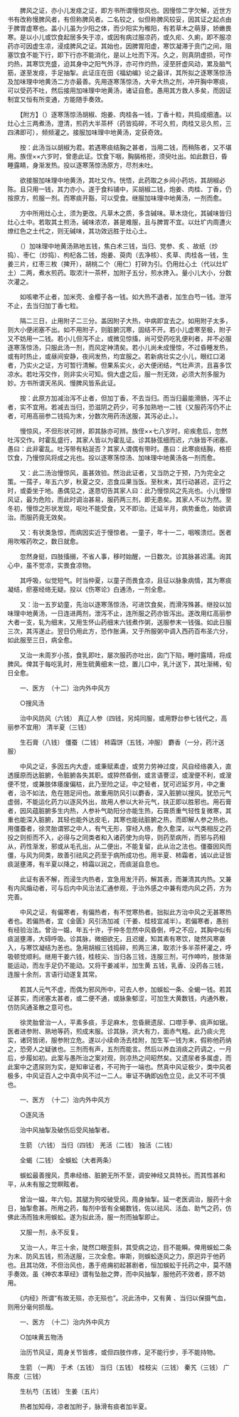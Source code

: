 <!-- { "loadSidebar": true } -->
　　脾风之证，亦小儿发痉之证，即方书所谓慢惊风也。因慢惊二字欠解，近世方书有改称慢脾风者，有但称脾风者。二名较之，似但称脾风较妥，因其证之起点由于脾胃虚寒也。盖小儿虽为少阳之体，而少阳实为稚阳，有若草木之萌芽，娇嫩畏寒。是以小儿或饮食起居多失于凉，或因有病过服凉药，或久疟、久痢，即不服凉药亦可因虚生凉，浸成脾风之证。其始也，因脾胃阳虚，寒饮凝滞于贲门之间，阻塞饮食不能下行，即下行亦不能消化，是以上吐而下泻。久之，则真阴虚损，可作灼热，其寒饮充盛，迫其身中之阳气外浮，亦可作灼热，浸至肝虚风动，累及脑气筋，遂至发痉，手足抽掣。此证庄在田《福幼编》论之最详，其所拟之逐寒荡惊汤及加味理中地黄汤二方亦最善。先用逐寒荡惊汤，大辛大热之剂，冲开胸中寒痰，可以受药不吐，然后接用加味理中地黄汤，诸证自愈。愚用其方救人多矣，而因证制宜又恒有所变通，方能随手奏效。

　　【附方】（）逐寒荡惊汤胡椒、炮姜、肉桂各一钱，丁香十粒，共捣成细渣。以灶心土三两煮汤，澄清，煎药大半茶杯（药皆捣碎，不可久煎，肉桂又忌久煎，三四沸即可），频频灌之。接服加味理中地黄汤，定获奇效。

　　按：此汤当以胡椒为君。若遇寒痰结胸之甚者，当用二钱，而稍陈者，又不堪用。族侄××六岁时，曾患此证。饮食下咽，胸膈格拒，须臾吐出。如此数日，昏睡露睛，身渐发热。投以逐寒荡惊汤原方，尽剂未吐。

　　欲接服加味理中地黄汤，其吐又作。恍悟，此药取之乡间小药坊，其胡椒必陈。且只用一钱，其力亦小。遂于食料铺中，买胡椒二钱，炮姜、肉桂、丁香，仍按原方，煎服一剂。而寒痰开豁，可以受食。继服加味理中地黄汤，一剂而愈。

　　方中所用灶心土，须为更改。凡草木之质，多含碱味。草木烧化，其碱味皆归灶心土中。若取其土煎汤，碱味浓浓，甚是难服，且与脾胃不宜。以灶圹内周遭火燎红色之土代之，则无碱味，其功效远胜于灶心土。

　　（）加味理中地黄汤熟地五钱，焦白术三钱，当归、党参、炙 、故纸（炒捣）、枣仁（炒捣）、枸杞各二钱，炮姜、萸肉（去净核）、炙草、肉桂各一钱，生姜三片，红枣三枚（捭开），胡桃二个（用仁）打碎为引。仍用灶心土（代以灶圹土）二两，煮水煎药。取浓汁一茶杯，加附子五分，煎水搀入。量小儿大小，分数次灌之。

　　如咳嗽不止者，加米壳、金樱子各一钱。如大热不退者，加生白芍一钱。泄泻不止，去当归加丁香七粒。

　　隔二三日，止用附子二三分。盖因附子大热，中病即宜去之。如用附子太多，则大小便闭塞不出。如不用附子，则脏腑沉寒，固结不开。若小儿虚寒至极，附子又不妨用一二钱。若小儿但泻不止，或微见惊搐，尚可受药吃乳便利者，并不必服逐寒荡惊汤，只服此汤一剂，而风定神清矣。若小儿尚未成慢惊，不过昏睡发热，或有时热止，或昼间安静，夜间发热，均宜服之。若新病壮实之小儿，眼红口渴者，乃实火之证，方可暂行清解。但果系实火，必大便闭结，气壮声洪，且喜多饮凉水。若吐泻交作，则非实火可知。倘大虚之后，服一剂无效，必须大剂多服为妙。方书所谓天吊风、慢脾风皆系此证。

　　按：此原方加减治泻不止者，但加丁香，不去当归。而当归最能滑肠，泻不止者，实不宜用。若减去当归，恐滋阴之药少，可多加熟地一二钱（又服药泻仍不止者，可用高丽参二钱捣为末，分数次用药汤送服，其泻必止。）。

　　慢惊风，不但形状可辨，即其脉亦可辨。族侄××七八岁时，疟疾愈后，忽然吐泻交作。时霍乱盛行，其家人皆以为霍乱证。诊其脉弦细而迟，六脉皆不闭塞。愚曰：此非霍乱。吐泻带有粘涎否？其家人谓偶有带时。愚曰：此寒痰结胸，格拒饮食，乃慢惊风将成之兆也。投以逐寒荡惊汤、加味理中地黄汤各一剂而愈。

　　又：此二汤治慢惊风，虽甚效验。然治此证者，又当防之于预，乃为完全之策。一孺子，年五六岁，秋夏之交，恣食瓜果当饭。至秋末，其行动甚迟，正行之时，或委坐于地。愚偶见之，遂恳切告其家人曰：此乃慢惊风之先兆也。小儿慢惊风证，最为危险，而此时调治甚易，服药两三剂，即无患矣。其家人不以为然。至冬初，慢惊之形状发现，呕吐不能受食，又不即治。迁延半月，病势垂危，始欲调治。而服药竟无效矣。

　　又：有状类急惊，而病因实近于慢惊者。一童子，年十一二，咽喉溃烂。医者用吹喉药吹之，数日就愈。

　　忽然身挺，四肢搐搦，不省人事，移时始醒，一日数次。诊其脉甚迟濡。询其心中，虽不觉凉，实畏食凉物。

　　其呼吸，似觉短气。时当仲夏，以童子而畏食凉，且征以脉象病情，其为寒痰凝结，瘀塞经络无疑。投以《伤寒论》白通汤，一剂全愈。

　　又：治一五岁幼童，先治以逐寒荡惊汤，可进饮食矣，而滑泻殊甚。继投以加味理中地黄汤，一日连进两剂，泄泻不止，连所服之药亦皆泻出。遂改用红高丽参大者一支，轧为细末，又用生怀山药细末六钱煮作粥，送服参末一钱强。如此日服三次，其泻遂止。翌日仍用此方，恐作胀满，又于所服粥中调入西药百布圣六分，如此服至三日，病全愈。

　　又治一未周岁小孩，食乳即吐，屡次服药亦吐出，囟门下陷，睡时露晴，将成脾风。俾其于每吃乳时，用生硫黄细末一捻，置儿口中，乳汁送下，其吐渐稀，旬日全愈。

　　一、医方　（十二）治内外中风方

　　○搜风汤

　　治中风防风（六钱） 真辽人参（四钱，另炖同服，或用野台参七钱代之，高丽参不宜用） 清半夏（三钱）

　　生石膏（八钱） 僵蚕（二钱） 柿霜饼（五钱，冲服） 麝香（一分，药汁送服）

　　中风之证，多因五内大虚，或秉赋素虚，或劳力劳神过度，风自经络袭入，直透膜原而达脏腑，令脏腑各失其职。或猝然昏倒，或言语謇涩，或溲便不利，或溲便不觉，或兼肢体痿废偏枯，此乃至险之证。中之轻者，犹可迟延岁月，中之重者，治不如法，危在翘足间也。故重用防风引以麝香，深入脏腑以搜风。犹恐元气虚弱，不能运化药力以逐风外出，故用人参以大补元气，扶正即以胜邪也。用石膏者，因风蕴脏腑多生内热，人参补气助阳分亦能生热，石膏质重气轻性复微寒，其重也能深入脏腑，其轻也能外达皮毛，其寒也能祛脏腑之热，而即解人参之热也。用僵蚕者，徐灵胎谓邪之中人，有气无形，穿经入络，愈久愈深，以气类相反之药投之则拒而不入，必得与之同类者和入诸药使为向导，则药至病所，而邪与药相从，药性渐发，邪或从毛孔出，从二便出，不能复留，此从治之法也。僵蚕因风而僵，与风为同类，故善引祛风之药至于病所成功也。用半夏、柿霜者，诚以此证皆痰涎壅滞，有半夏以降之，柿霜以润之，而痰涎自息也。

　　此证有表不解，而浸生内热者，宜急用发汗药，解其表，而兼清其内热。又兼有内风煽动者，可与后内中风治法汇通参观，于治外感之中兼有熄内风之药，方为完善。

　　中风之证，有偏寒者，有偏热者，有不觉寒热者。拙拟此方治中风之无甚寒热者也。若偏热者，宜《金匮》风引汤加减（干姜、桂枝宜减半）。若偏寒者，愚别有经验治法。曾治一媪，年五十许，于仲冬忽然中风昏倒，呼之不应，其胸中似有痰涎壅滞，大碍呼吸。诊其脉，微细欲无，且迟缓，知其素有寒饮，陡然风寒袭入，与寒饮凝结为恙也。急用胡椒三钱捣碎，煎两三沸，取浓汁多半茶杯灌之，呼吸顿觉顺利。继用干姜六钱，桂枝尖、当归各三钱，连服三剂，可作呻吟，肢体渐能运动，而左手足仍不能动。又将干姜减半，加生黄 五钱，乳香、没药各三钱，连服十余剂，言语行动遂复其常。

　　若其人元气不虚，而偶为邪风所中，可去人参，加蜈蚣一条、全蝎一钱。若其证甚实，而闭塞太甚者，或二便不通，或脉象郁涩，可加生大黄数钱，内通外散，仿防风通圣散之意可也。

　　徐灵胎曾治一人，平素多痰，手足麻木，忽昏厥遗尿、口噤手拳、痰声如锯。医者进参附、熟地等药，煎成末服。诊其脉，洪大有力，面赤气粗。此乃痰火充实，诸窍皆闭，服参附立危。遂以小续命汤去桂附，加生军一钱为末，假称他药纳之，恐旁人之疑骇也。三剂而有声，五剂而能言。然后以养血消痰之药调之，一月后，步履如初。此案与愚所治之案对观，则凉热之间昭然矣。又遗尿者多属虚，而此案中之遗尿则为实，是知审证者，不可拘于一端也。然真中风证极少，类中风者极多，中风证百人之中真中风不过一二人。审证不确即凶危立见，此又不可不慎也。

　　一、医方　（十二）治内外中风方

　　○逐风汤

　　治中风抽掣及破伤后受风抽掣者。

　　生箭 （六钱） 当归（四钱） 羌活（二钱） 独活（二钱）

　　全蝎（二钱） 全蜈蚣（大者两条）

　　蜈蚣最善搜风，贯串经络、脏腑无所不至，调安神经又具特长。而其性甚和平，从未有服之觉瞑眩者。

　　曾治一媪，年六旬。其腿为狗咬破受风，周身抽掣。延一老医调治，服药十余日，抽掣愈甚。所用之药，每剂中皆有全蝎数钱，佐以祛风、活血、助气之药，仿佛此汤而独未用蜈蚣。遂为拟此汤，服一剂而抽掣即止。

　　又服一剂，永不反复。

　　又治一人，年三十余，陡然口眼歪斜，其受病之边，目不能瞬。俾用蜈蚣二条为末、防风五钱，煎汤送服，三次全愈。审斯，则蜈蚣逐风之力，原迥异于他药也。且其功效，不但治风也，愚于疮痈初起甚剧者，恒加蜈蚣于托药之中，莫不随手奏效。虽《神农本草经》谓有坠胎之弊，而中风抽掣，服他药不效者，原不妨用。

　　《内经》所谓“有故无殒，亦无殒也”。况此汤中，又有黄 、当归以保摄气血，则用分毫何损哉。

　　一、医方　（十二）治内外中风方

　　○加味黄五物汤

　　治历节风证，周身关节皆疼，或但四肢作疼，足不能行步，手不能持物。

　　生箭 （一两） 于术（五钱） 当归（五钱） 桂枝尖（三钱） 秦艽（三钱） 广陈皮（三钱）

　　生杭芍（五钱） 生姜（五片）

　　热者加知母，凉者加附子，脉滑有痰者加半夏。

